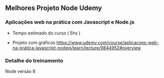 ## Melhores Projeto Node Udemy

### Aplicações web na prática com Javascript e Node.js
* Tempo estimado do curso ( 5hs )

* Projeto com gráficos
https://www.udemy.com/course/aplicacoes-web-na-pratica-javascript-nodejs/learn/lecture/9844952#overview

### Detalhe do treinamento
Node versão 8